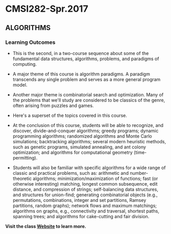 # CMSI282-Spr.2017

## ALGORITHMS

### Learning Outcomes

- This is the second, in a two-course sequence about some of the fundamental data structures, algorithms, problems, and paradigms of computing.

- A major theme of this course is algorithm paradigms. A paradigm transcends any single problem and serves as a more general program model.

- Another major theme is combinatorial search and optimization. Many of the problems that we'll study are considered to be classics of the genre, often arising from puzzles and games.

- Here's a superset of the topics covered in this course.

- At the conclusion of this course, students will be able to recognize, and discover, divide-and-conquer algorithms; greedy programs; dynamic programming algorithms; randomized algorithms and Monte Carlo simulations; backtracking algorithms; several modern heuristic methods, such as genetic programs, simulated annealing, and ant colony optimization; and algorithms for computational geometry (time-permitting).

- Students will also be familiar with specific algorithms for a wide range of classic and practical problems, such as: arithmetic and number-theoretic algorithms; minimization/maximization of functions; fast (or otherwise interesting) matching, longest common subsequence, edit distance, and compression of strings; self-balancing data structures, and structures for union-find; generating combinatorial objects (e.g., permutations, combinations, integer and set partitions, Ramsey partitions, random graphs); network flows and maximum matchings; algorithms on graphs, e.g., connectivity and traversal, shortest paths, spanning trees; and algorithms for cake-cutting and fair division.

**Visit the class [Website](http://pdorin.cs.lmu.edu/282.html) to learn more.**
